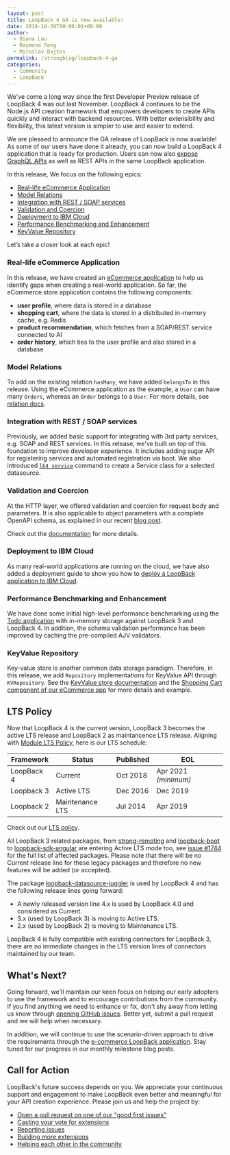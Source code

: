 ```yaml
---
layout: post
title: LoopBack 4 GA is now available!
date: 2018-10-30T00:00:01+00:00
author: 
  - Diana Lau
  - Raymond Feng
  - Miroslav Bajtos
permalink: /strongblog/loopback-4-ga
categories:
  - Community
  - LoopBack
---
```


We've come a long way since the first Developer Preview release of LoopBack 4 was out last November. LoopBack 4 continues to be the Node.js API creation framework that empowers developers to create APIs quickly and interact with backend resources. With better extensibility and flexibility, this latest version is simpler to use and easier to extend. 

We are pleased to announce the GA release of LoopBack is now available! As some of our users have done it already, you can now build a LoopBack 4 application that is ready for production. Users can now also [expose GraphQL APIs](http://v4.loopback.io/oasgraph.html) as well as REST APIs in the same LoopBack application.

In this release, We focus on the following epics:
- [Real-life eCommerce Application](#real-life-ecommerce-application)
- [Model Relations](#model-relations)
- [Integration with REST / SOAP services](#integration-with-rest--soap-services)
- [Validation and Coercion](#validation-and-coercion)
- [Deployment to IBM Cloud](#deployment-to-ibm-cloud)
- [Performance Benchmarking and Enhancement](#performance-benchmarking-and-enhancement)
- [KeyValue Repository](#keyvalue-repository)

Let’s take a closer look at each epic!

<!--more-->

### Real-life eCommerce Application
In this release, we have created an [eCommerce application](https://github.com/strongloop/loopback4-example-shopping) to help us identify gaps when creating a real-world application. So far, the eCommerce store application contains the following components:
- **user profile**, where data is stored in a database
- **shopping cart**, where the data is stored in a distributed in-memory cache, e.g. Redis
- **product recommendation**, which fetches from a SOAP/REST service connected to AI
- **order history**, which ties to the user profile and also stored in a database

### Model Relations
To add on the existing relation `hasMany`, we have added `belongsTo` in this release. Using the eCommerce application as the example, a `User` can have many `Orders`, whereas an `Order` belongs to a `User`. For more details, see [relation docs](fixme).

### Integration with REST / SOAP services
Previously, we added basic support for integrating with 3rd party services, e.g. SOAP and REST services. In this release, we've built on top of this foundation to improve developer experience. It includes adding sugar API for registering services and automated registration via boot. We also introduced [`lb4 service`](https://loopback.io/doc/en/lb4/Service-generator.html) command to create a Service class for a selected datasource.

### Validation and Coercion
At the HTTP layer, we offered validation and coercion for request body and parameters. It is also applicable to object parameters with a complete OpenAPI schema, as explained in our recent [blog post](https://strongloop.com/strongblog/fundamental-validations-for-http-requests/).

Check out the [documentation](https://loopback.io/doc/en/lb4/Parsing-requests.html) for more details. 

### Deployment to IBM Cloud
As many real-world applications are running on the cloud, we have also added a deployment guide to show you how to [deploy a LoopBack application to IBM Cloud](https://loopback.io/doc/en/lb4/Deploying-to-IBM-Cloud.html).

### Performance Benchmarking and Enhancement
We have done some initial high-level performance benchmarking using the [Todo application](https://loopback.io/doc/en/lb4/todo-tutorial.html) with in-memory storage against LoopBack 3 and LoopBack 4. In addition, the schema validation performance has been improved by caching the pre-compiled AJV validators.

### KeyValue Repository
Key-value store is another common data storage paradigm. Therefore, in this release, we add `Repository` implementations for KeyValue API through `KVRepository`. See the [KeyValue store documentation](https://loopback.io/doc/en/lb4/Repositories.html) and the [Shopping Cart component of our eCommerce app](https://github.com/strongloop/loopback4-example-shopping) for more details and example. 


## LTS Policy
Now that LoopBack 4 is the current version, LoopBack 3 becomes the active LTS release and LoopBack 2 as maintancence LTS release. Aligning with [Module LTS Policy](https://developer.ibm.com/node/2018/07/24/module-lts/), here is our LTS schedule: 


Framework | Status | Published | EOL 
-- | -- | -- | -- 
LoopBack 4 | Current | Oct 2018 | Apr 2021 _(minimum)_
Loopback 3 | Active LTS | Dec 2016 | Dec 2019 
Loopback 2 | Maintenance LTS | Jul 2014 | Apr 2019 

Check out our [LTS policy](https://loopback.io/doc/en/contrib/Long-term-support.html).

All LoopBack 3 related packages, from [strong-remoting](https://github.com/strongloop/strong-remoting) and [loopback-boot](https://github.com/strongloop/loopback-boot) to [loopback-sdk-angular](https://github.com/strongloop/loopback-sdk-angular)  are entering Active LTS mode too, see [issue #1744](https://github.com/strongloop/loopback-next/issues/1744) for the full list of affected packages. Please note that there will be no Current release line for these legacy packages and therefore no new features will be added (or accepted).
 
The package [loopback-datasource-juggler](https://github.com/strongloop/loopback-datasource-juggler) is used by LoopBack 4 and has the following release lines going forward:
- A newly released version line 4.x is used by LoopBack 4.0 and considered as Current.
- 3.x (used by LoopBack 3) is moving to Active LTS.
- 2.x (used by LoopBack 2) is moving to Maintenance LTS.

LoopBack 4 is fully compatible with existing connectors for LoopBack 3, there are no immediate changes in the LTS version lines of connectors maintained by our team.

## What's Next?

Going forward, we'll maintain our keen focus on helping our early adopters to use the framework and to encourage contributions from the community. If you find anything we need to enhance or fix, don't shy away from letting us know through [opening GitHub issues](https://github.com/strongloop/loopback-next/issues). Better yet, submit a pull request and we will help when necessary. 

In addition, we will continue to use the scenario-driven approach to drive the requirements through the [e-commerce LoopBack application](https://github.com/strongloop/loopback4-example-shopping). Stay tuned for our progress in our monthly milestone blog posts.

## Call for Action

LoopBack's future success depends on you. We appreciate your continuous support and engagement to make LoopBack even better and meaningful for your API creation experience. Please join us and help the project by:

- [Open a pull request on one of our "good first issues"](https://github.com/strongloop/loopback-next/labels/good%20first%20issue)
- [Casting your vote for extensions](https://github.com/strongloop/loopback-next/issues/512)
- [Reporting issues](https://github.com/strongloop/loopback-next/issues)
- [Building more extensions](https://github.com/strongloop/loopback-next/issues/647)
- [Helping each other in the community](https://groups.google.com/forum/#!forum/loopbackjs)
